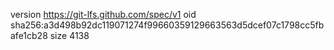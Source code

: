 version https://git-lfs.github.com/spec/v1
oid sha256:a3d498b92dc119071274f99660359129663563d5dcef07c1798cc5fbafe1cb28
size 4138
